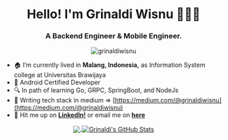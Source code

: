 <h1 align="center">Hello! I'm Grinaldi Wisnu 🙇🏻‍♂️</h1>
<h3 align="center">A Backend Engineer & Mobile Engineer.</h3>

<p align="center"> <img src="https://komarev.com/ghpvc/?username=grinaldiwisnu" alt="grinaldiwisnu" /> </p>

- 🏠 I’m currently lived in **Malang, Indonesia,** as Information System college at Universitas Brawijaya
- 📃 Android Certified Developer
- 🔍 In path of learning Go, GRPC, SpringBoot, and NodeJs
- 📝 Writing tech stack in medium => [https://medium.com/@grinaldiwisnu](https://medium.com/@grinaldiwisnu)
- 📩 Hit me up on **[LinkedIn!](https://linkedin.com/in/grinaldiwisnu)** or email me on **[here](mailto:grinaldifoc@gmail.com)**

<p align="center">
  <a href="https://github.com/grinaldiwisnu">
    <img align="center" src="https://github-readme-stats.vercel.app/api/top-langs/?username=grinaldiwisnu&hide=html,css,php&langs_count=5&layout=compact" />
  </a>
  <a href="https://github.com/grinaldiwisnu">
    <img align="center" src="https://github-readme-stats.vercel.app/api?username=grinaldiwisnu&show_icons=true&line_height=33&count_private=true&hide=issues,contribs" alt="Grinaldi's GitHub Stats" />
  </a>
</p>

